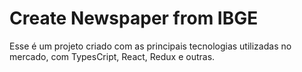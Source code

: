 # Create Newspaper from IBGE

Esse é um projeto criado com as principais tecnologias utilizadas no mercado, com TypesCript, React, Redux e outras.
